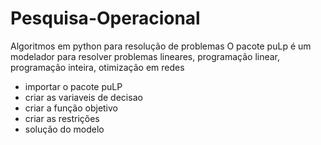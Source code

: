 # Pesquisa-Operacional
Algoritmos em python para resolução de problemas
O pacote puLp é um modelador para resolver problemas lineares, programação linear, programação inteira, otimização em redes

- importar o pacote puLP
- criar as variaveis de decisao
- criar a função objetivo
- criar as restrições
- solução do modelo
